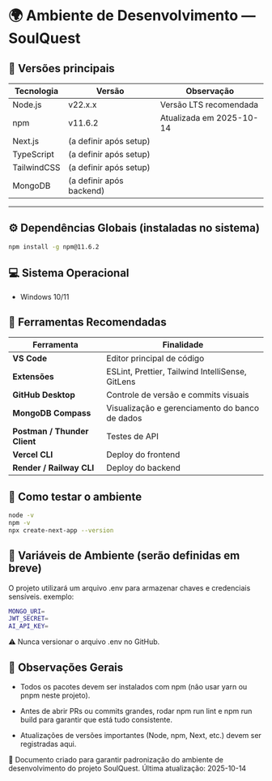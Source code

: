 # 🌍 Ambiente de Desenvolvimento — SoulQuest

## 🧩 Versões principais
| Tecnologia | Versão | Observação |
|-------------|---------|-------------|
| Node.js | v22.x.x | Versão LTS recomendada |
| npm | v11.6.2 | Atualizada em 2025-10-14 |
| Next.js | (a definir após setup) | |
| TypeScript | (a definir após setup) | |
| TailwindCSS | (a definir após setup) | |
| MongoDB | (a definir após backend) | |

---

## ⚙️ Dependências Globais (instaladas no sistema)
```bash
npm install -g npm@11.6.2
```

## 💻 Sistema Operacional
 - Windows 10/11

## 🧰 Ferramentas Recomendadas
| Ferramenta| Finalidade | 
|-----------|-----------|
| **VS Code** | Editor principal de código |
| **Extensões** | ESLint, Prettier, Tailwind IntelliSense, GitLens |
| **GitHub Desktop** | Controle de versão e commits visuais |
| **MongoDB Compass** | Visualização e gerenciamento do banco de dados |
| **Postman / Thunder Client** | Testes de API |
| **Vercel CLI** | Deploy do frontend |
| **Render / Railway CLI** | Deploy do backend |

## 🧪 Como testar o ambiente
```bash
node -v
npm -v
npx create-next-app --version
```

## 🧩 Variáveis de Ambiente (serão definidas em breve)
O projeto utilizará um arquivo .env para armazenar chaves e credenciais sensíveis.
exemplo:
```bash
MONGO_URI=
JWT_SECRET=
AI_API_KEY=
```
⚠️ Nunca versionar o arquivo .env no GitHub.

## 🧠 Observações Gerais
 - Todos os pacotes devem ser instalados com npm (não usar yarn ou pnpm neste projeto).

 - Antes de abrir PRs ou commits grandes, rodar npm run lint e npm run build para garantir que está tudo consistente.

 - Atualizações de versões importantes (Node, npm, Next, etc.) devem ser registradas aqui.

 📘 Documento criado para garantir padronização do ambiente de desenvolvimento do projeto SoulQuest.
Última atualização: 2025-10-14